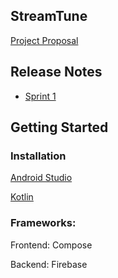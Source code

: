 ## StreamTune

[Project Proposal](https://git.uwaterloo.ca/saabaksh/team-101-9/-/wikis/Project-Proposal)

## Release Notes

* [Sprint 1](https://git.uwaterloo.ca/saabaksh/team-101-9/-/wikis/Release-Notes:-Sprint-1)

## Getting Started

### Installation

[Android Studio](https://developer.android.com/studio)

[Kotlin](https://kotlinlang.org/docs/command-line.html#sdkman)

### Frameworks:

Frontend: Compose

Backend: Firebase
